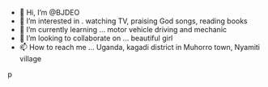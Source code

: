 - 👋 Hi, I’m @BJDEO
- 👀 I’m interested in . watching TV, praising God songs, reading books
- 🌱 I’m currently learning ... motor vehicle driving and mechanic
- 💞️ I’m looking to collaborate on ... beautiful girl
- 📫 How to reach me ... Uganda, kagadi district in Muhorro town, Nyamiti village

<!---
BJDEO/BJDEO is a ✨ special ✨ repository because its `README.md` (this file) appears on your GitHub profile.
You can click the Preview link to take a look at your changes.
--->p
